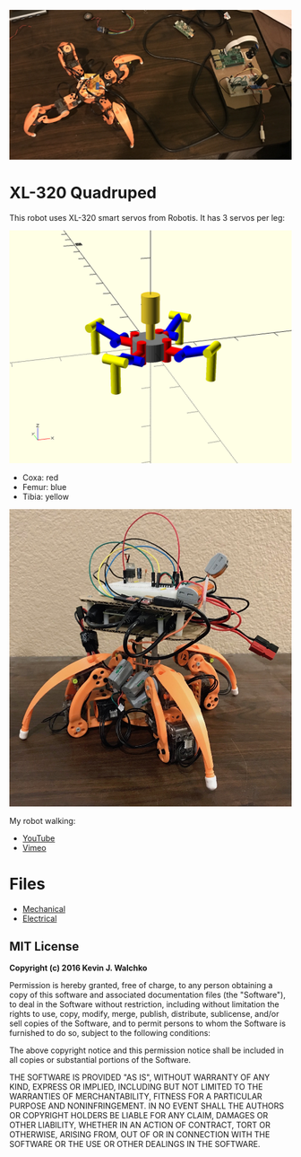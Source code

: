![image](pics/spider_dev.jpg)

# XL-320 Quadruped

This robot uses XL-320 smart servos from Robotis. It has 3 servos per leg:

![](pics/spider.png)

- Coxa: red
- Femur: blue
- Tibia: yellow

![](pics/spider.jpg)

My robot walking:

-   [YouTube](https://www.youtube.com/watch?v=kH2hlxUfCNg)
-   [Vimeo](https://player.vimeo.com/video/194676675)

# Files

- [Mechanical](mechanical/)
- [Electrical](electrical/)


MIT License
-----------

**Copyright (c) 2016 Kevin J. Walchko**

Permission is hereby granted, free of charge, to any person obtaining a
copy of this software and associated documentation files (the
"Software"), to deal in the Software without restriction, including
without limitation the rights to use, copy, modify, merge, publish,
distribute, sublicense, and/or sell copies of the Software, and to
permit persons to whom the Software is furnished to do so, subject to
the following conditions:

The above copyright notice and this permission notice shall be included
in all copies or substantial portions of the Software.

THE SOFTWARE IS PROVIDED "AS IS", WITHOUT WARRANTY OF ANY KIND,
EXPRESS OR IMPLIED, INCLUDING BUT NOT LIMITED TO THE WARRANTIES OF
MERCHANTABILITY, FITNESS FOR A PARTICULAR PURPOSE AND NONINFRINGEMENT.
IN NO EVENT SHALL THE AUTHORS OR COPYRIGHT HOLDERS BE LIABLE FOR ANY
CLAIM, DAMAGES OR OTHER LIABILITY, WHETHER IN AN ACTION OF CONTRACT,
TORT OR OTHERWISE, ARISING FROM, OUT OF OR IN CONNECTION WITH THE
SOFTWARE OR THE USE OR OTHER DEALINGS IN THE SOFTWARE.
